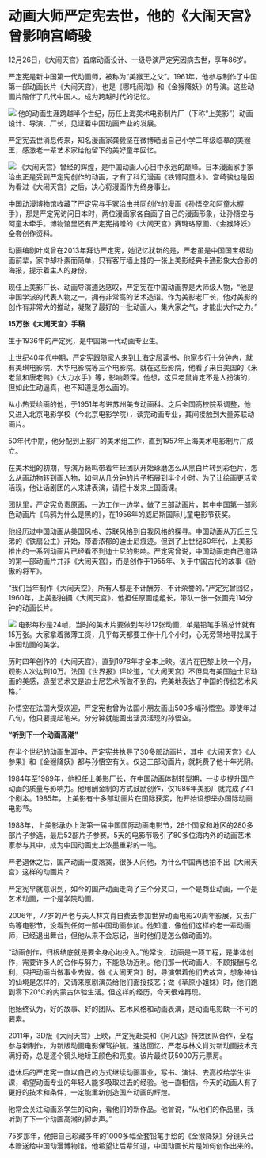 # 动画大师严定宪去世，他的《大闹天宫》曾影响宫崎骏

12月26日，《大闹天宫》首席动画设计、一级导演严定宪因病去世，享年86岁。

严定宪是新中国第一代动画师，被称为“美猴王之父”。1961年，他参与制作了中国第一部动画长片《大闹天宫》，也是《哪吒闹海》和《金猴降妖》的导演。这些动画片陪伴了几代中国人，成为跨越时代的记忆。

![](https://inews.gtimg.com/newsapp_bt/0/15579099599/1000)
他的动画生涯跨越半个世纪，历任上海美术电影制片厂（下称“上美影”）动画设计、导演、厂长，见证着中国动画产业的发展。

严定宪去世消息传来，知名漫画家龚毅坚在微博晒出自己小学二年级临摹的美猴王，感激老一辈艺术家给他留下的美好童年回忆。

![](https://inews.gtimg.com/newsapp_bt/0/15579099603/1000)
《大闹天宫》曾经的辉煌，是中国动画人心目中永远的巅峰。日本漫画家手冢治虫正是受到严定宪创作的动画，才有了科幻漫画《铁臂阿童木》。宫崎骏也是因为看过《大闹天宫》之后，决心将漫画作为终身事业。

中国动漫博物馆收藏了严定宪与手冢治虫共同创作的漫画《孙悟空和阿童木握手》，那是严定宪访问日本时，两位漫画家各自画了自己的漫画形象，让孙悟空与阿童木牵手。博物馆里还有严定宪捐赠的《大闹天宫》赛璐珞原画、《金猴降妖》全套创作资料。

动画编剧叶岚曾在2013年拜访严定宪，她记忆犹新的是，严老虽是中国国宝级动画前辈，家中却朴素而简单，只有客厅墙上挂的一张上美影经典卡通形象大合影的海报，提示着主人的身份。

现任上美影厂长、动画导演速达感叹，严定宪在中国动画界是大师级人物，“他是中国学派的代表人物之一，拥有非常高的艺术造诣。作为美影老厂长，他对美影的创作有非常大的推动，凝聚了最好的一批动画人，集大家之气，才能出大作之力。”

**15万张《大闹天宫》手稿**

生于1936年的严定宪，是中国第一代动画专业生。

上世纪40年代中期，严定宪跟随家人来到上海定居读书，他家步行十分钟内，就有美琪电影院、大华电影院等三个电影院。就在这些影院，他看了来自美国的《米老鼠和唐老鸭》《大力水手》等，影响颇深。他想，这只老鼠肯定不是人扮演的，但如此生动逼真，也不知道是怎么画的。

从小热爱绘画的他，于1951年考进苏州美专动画科。之后全国高校院系调整，他又进入北京电影学校（今北京电影学院），读完动画专业，其间接触到大量苏联动画片。

50年代中期，他分配到上影厂的美术组工作，直到1957年上海美术电影制片厂成立。

在美术组的初期，导演万籁鸣带着年轻团队开始琢磨怎么从黑白片转到彩色片，怎么从画动物转到画人物，如何从几分钟的片子拓展到半个小时。为了让绘画更活灵活现，他让话剧团的人来讲表演，请程十发来上国画课。

团队里，严定宪负责原画，一边工作一边学，做了三部动画片，其中中国第一部彩色动画片《乌鸦为什么是黑的》，在1956年的威尼斯国际儿童电影节获奖。

他经历过中国动画从美国风格、苏联风格到自我风格的探寻。中国动画从万氏三兄弟的《铁扇公主》开始，带着浓郁的迪士尼痕迹。但到了上世纪60年代，上美影推出的一系列动画片已经看不到迪士尼的影响。严定宪曾说，中国动画走自己道路的第一部动画片并非《大闹天宫》，而是创作于1955年、关于中国古代的故事《骄傲的将军》。

“我们当年制作《大闹天空》，所有人都是不计酬劳、不计荣誉的。”严定宪曾回忆，1960年，上美影拍摄《大闹天宫》，他担任原画组组长，带队一张一张画完114分钟的动画长片。

![](https://inews.gtimg.com/newsapp_bt/0/15579099604/1000)
电影每秒是24帧，当时的美术片要做到每秒12张动画，单是铅笔手稿总计就有15万张。大家拿着微薄工资，几乎每天都要工作十几个小时，心无旁骛地寻找属于中国动画的美学。

历时四年创作的《大闹天宫》，直到1978年才全本上映。该片在巴黎上映一个月，观影人次达到10万。法国《世界报》评论道，“《大闹天宫》不但具有美国迪士尼动画的美感，造型艺术又是迪士尼艺术所做不到的，完美地表达了中国的传统艺术风格。”

孙悟空在法国大受欢迎，严定宪也曾为法国小朋友画出500多幅孙悟空。即使年过八旬，他只要提起笔来，分分钟就能画出活灵活现的孙悟空。

**“听到下一个动画高潮”**

在半个世纪的动画生涯中，严定宪共执导了30多部动画片，其中《大闹天宫》《人参果》和《金猴降妖》都与孙悟空有关。仅这三部动画片，就耗费了他十年光阴。

1984年至1989年，他担任上美影厂长，在中国动画体制转型期，一步步提升国产动画的质量与影响力。他用酬金制的方式鼓励创作，仅1986年美影厂就完成了41个剧本。1985年，上美影有十多部动画片在国际获奖，他开始设想举办国际动画电影节。

1988年，上美影承办上海第一届中国国际动画电影节，28个国家和地区的280多部片子参选，最后52部片子参赛。5天的电影节吸引了80多位海内外的动画艺术家参与其中，成为中国动画史上浓墨重彩的一笔。

严老退休之后，国产动画一度落寞，很多人问他，为什么中国再也拍不出《大闹天宫》这样的动画片？

严定宪早就意识到，如今的国产动画走向了三个分叉口，一个是商业动画，一个是艺术动画，一个是学院动画。

2006年，77岁的严老与夫人林文肖自费去参加世界动画电影20周年影展，又去广岛等电影节，没看到任何一部中国动画参加。他知道，像他们这样的老一辈动画师，已经退出舞台，但他从来不会忘记，当时他们是怎么做动画的。

“动画创作，归根结底就是要全身心地投入。”他常说，动画是一项工程，是集体创作，需要许多人的合作与努力，不能急功近利。他们那一代动画人，不顾报酬与名利，只把动画当做事业去做。做《大闹天宫》时，导演带着他们去故宫，想象神仙的仙境是怎样的，又请来京剧演员给他们面授技艺；做《草原小姐妹》时，他们跑到零下20°C的内蒙古体验生活。但这样的经历，今天很难再现。

他始终认为，好的故事、好的团队、艺术风格和动画表演，是动画电影缺一不可的要素。

2011年，3D版《大闹天宫》上映，严定宪赴美和《阿凡达》特效团队合作，全程参与新制作，为新版动画电影保驾护航。速达回忆，严老与林文肖对新动画技术充满好奇，总是逐个镜头地矫正颜色和亮度。该片最终获5000万元票房。

退休后的严定宪一直以自己的方式继续动画事业，写书、演讲、去高校给学生讲课，希望动画专业的年轻人能多吸取过去的经验。他一直相信，今天的动画人有了更好的技术和条件，一定能重新创造国产动画的辉煌。

他常会关注动画系学生的动向，看他们的新作品。他曾说，“从他们的作品里，我听到了下一个动画高潮的脚步声。”

75岁那年，他把自己珍藏多年的1000多幅全套铅笔手绘的《金猴降妖》分镜头台本赠送给中国动漫博物馆。他希望让后辈知道，中国动画长片是如何创作出来的。

